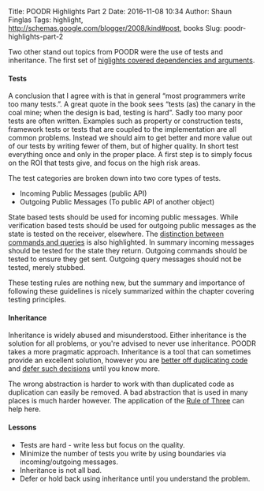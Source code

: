 Title: POODR Highlights Part 2
Date: 2016-11-08 10:34
Author: Shaun Finglas
Tags: highlight, http://schemas.google.com/blogger/2008/kind#post, books
Slug: poodr-highlights-part-2

Two other stand out topics from POODR were the use of tests and
inheritance. The first set of [higlights covered dependencies and
arguments](http://blog.shaunfinglas.co.uk/2016/10/poodr-highlights-part-1.html).

#### Tests

A conclusion that I agree with is that in general “most programmers
write too many tests.”. A great quote in the book sees “tests (as) the
canary in the coal mine; when the design is bad, testing is hard”. Sadly
too many poor tests are often written. Examples such as property or
construction tests, framework tests or tests that are coupled to the
implementation are all common problems. Instead we should aim to get
better and more value out of our tests by writing fewer of them, but of
higher quality. In short test everything once and only in the proper
place. A first step is to simply focus on the ROI that tests give, and
focus on the high risk areas.

The test categories are broken down into two core types of tests.

-   Incoming Public Messages (public API)
-   Outgoing Public Messages (To public API of another object)

State based tests should be used for incoming public messages. While
verification based tests should be used for outgoing public messages as
the state is tested on the receiver, elsewhere. The [distinction between
commands and
queries](http://blog.shaunfinglas.co.uk/2015/04/cqrs-simplest-introduction.html)
is also highlighted. In summary incoming messages should be tested for
the state they return. Outgoing commands should be tested to ensure they
get sent. Outgoing query messages should not be tested, merely stubbed.

These testing rules are nothing new, but the summary and importance of
following these guidelines is nicely summarized within the chapter
covering testing principles.

#### Inheritance

Inheritance is widely abused and misunderstood. Either inheritance is
the solution for all problems, or you're advised to never use
inheritance. POODR takes a more pragmatic approach. Inheritance is a
tool that can sometimes provide an excellent solution, however you are
[better off duplicating
code](http://blog.shaunfinglas.co.uk/2015/06/dry-vs-coupling-in-production-code.html)
and [defer such
decisions](http://blog.shaunfinglas.co.uk/2015/11/dont-build-thing.html)
until you know more.

The wrong abstraction is harder to work with than duplicated code as
duplication can easily be removed. A bad abstraction that is used in
many places is much harder however. The application of the [Rule of
Three](http://wiki.c2.com/?RuleOfThree) can help here.

#### Lessons

-   Tests are hard - write less but focus on the quality.
-   Minimize the number of tests you write by using boundaries via
    incoming/outgoing messages.
-   Inheritance is not all bad.
-   Defer or hold back using inheritance until you understand the
    problem.

</p>

